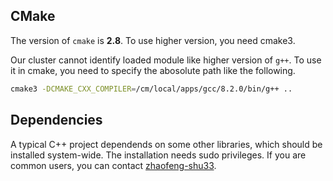 
## CMake

The version of `cmake` is **2.8**. To use higher version, you need cmake3.

Our cluster cannot identify loaded module like higher version of `g++`. To use
it in cmake, you need to specify the abosolute path like the following.
```bash
cmake3 -DCMAKE_CXX_COMPILER=/cm/local/apps/gcc/8.2.0/bin/g++ ..
```

## Dependencies

A typical C++ project dependends on some other libraries, which should be
installed system-wide. The installation needs sudo privileges. If you are
common users, you can contact [zhaofeng-shu33](https://github.com/zhaofeng-shu33).